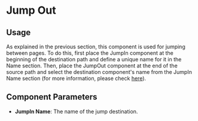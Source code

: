 # Jump Out

## Usage

As explained in the previous section, this component is used for jumping between pages. To do this, first place the JumpIn component at the beginning of the destination path and define a unique name for it in the Name section. Then, place the JumpOut component at the end of the source path and select the destination component's name from the JumpIn Name section (for more information, please check [here](/pbx/pbx-menu/dialplan/components/jump_in/)).

## Component Parameters

- **JumpIn Name**: The name of the jump destination.